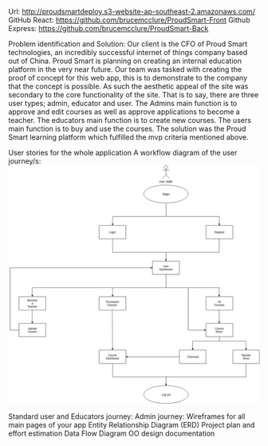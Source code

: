 Url: http://proudsmartdeploy.s3-website-ap-southeast-2.amazonaws.com/
GitHub React: https://github.com/brucemcclure/ProudSmart-Front
Github Express: https://github.com/brucemcclure/ProudSmart-Back

Problem identification and Solution:
Our client is the CFO of Proud Smart technologies, an incredibly successful internet of things company based out of China. Proud Smart is planning on creating an internal education platform in the very near future. Our team was tasked with creating the proof of concept for this web app, this is to demonstrate to the company that the concept is possible. As such the aesthetic appeal of the site was secondary to the core functionality of the site. That is to say, there are three user types; admin, educator and user. The Admins main function is to approve and edit courses as well as approve applications to become a teacher. The educators main function is to create new courses. The users main function is to buy and use the courses.
The solution was the Proud Smart learning platform which fulfilled the mvp criteria mentioned above.

User stories for the whole application
A workflow diagram of the user journey/s:
![alt text](./proudsmartImagesForDocs/journeys/userjourney.png)

Standard user and Educators journey:
Admin journey:
Wireframes for all main pages of your app
Entity Relationship Diagram (ERD)
Project plan and effort estimation
Data Flow Diagram
OO design documentation

